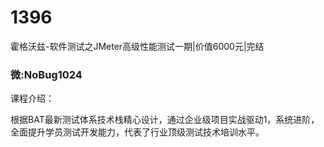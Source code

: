# 1396
霍格沃兹-软件测试之JMeter高级性能测试一期|价值6000元|完结
### 微:NoBug1024 


课程介绍：

根据BAT最新测试体系技术栈精心设计，通过企业级项目实战驱动1，系统进阶，全面提升学员测试开发能力，代表了行业顶级测试技术培训水平。
